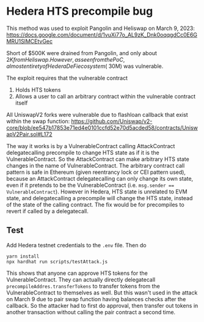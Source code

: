 # Hedera HTS precompile bug

This method was used to exploit Pangolin and Heliswap on March 9, 2023: https://docs.google.com/document/d/1vuXi77o_AL9zK_Dnk0oqqgdCc0E6GMRU1SlMCEtvGec

Short of $500K were drained from Pangolin, and only about $2K from Heliswap. However, as seen from the PoC, almost entirety of Hedera DeFi ecosystem (~$30M) was vulnerable.

The exploit requires that the vulnerable contract

1. Holds HTS tokens
2. Allows a user to call an arbitrary contract within the vulnerable contract itself

All UniswapV2 forks were vulnerable due to flashloan callback that exist within the swap function: https://github.com/Uniswap/v2-core/blob/ee547b17853e71ed4e0101ccfd52e70d5acded58/contracts/UniswapV2Pair.sol#L172

The way it works is by a VulnerableContract calling AttackContract delegatecalling precompile to change HTS state as if it is the VulnerableContract. So the AttackContract can make arbitrary HTS state changes in the name of VulnerableContract. The arbitrary contract call pattern is safe in Ethereum (given reentrancy lock or CEI pattern used), because an AttackContract delegatecalling can only change its own state, even if it pretends to be the VulnerableContract (i.e. `msg.sender == VulnerableContract`). However in Hedera, HTS state is unrelated to EVM state, and delegatecalling a precompile will change the HTS state, instead of the state of the calling contract. The fix would be for precompiles to revert if called by a delegatecall.

## Test

Add Hedera testnet credentials to the `.env` file. Then do

```
yarn install
npx hardhat run scripts/testAttack.js
```

This shows that anyone can approve HTS tokens for the VulnerableContract. They can actually directly delegatecall `precompileAddres.transferTokens` to transfer tokens from the VulnerableContract to themselves as well. But this wasn't used in the attack on March 9 due to pair swap function having balances checks after the callback. So the attacker had to first do approval, then transfer out tokens in another transaction without calling the pair contract a second time.

